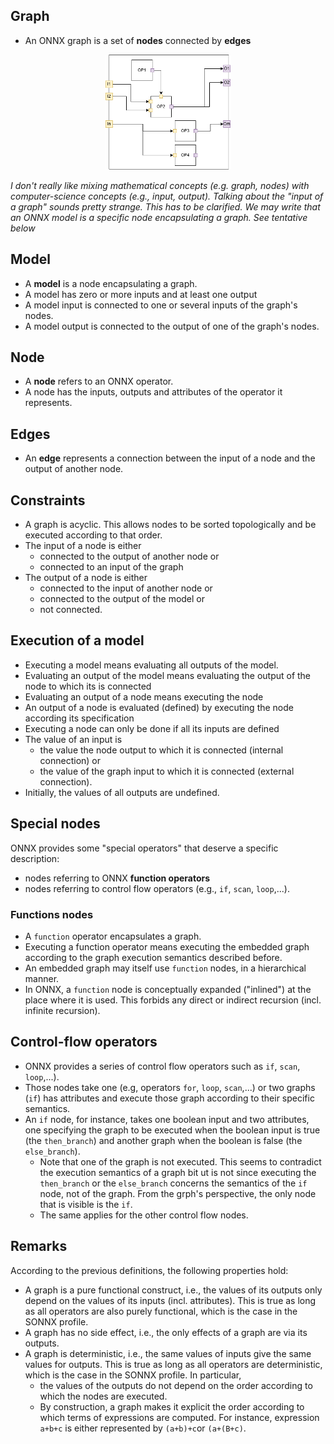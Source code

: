 ## Graph

- An ONNX graph is a set of  **nodes** connected by **edges** 
 
<p align="center">
<img src="./imgs/graph.png" width="200" />
</p>

*I don't really like mixing mathematical concepts (e.g. graph, nodes) with computer-science concepts (e.g., input, output). Talking about the "input of a graph" sounds pretty strange. This has to be clarified. We may write that an ONNX model is a specific node encapsulating a graph. See tentative below*

## Model
- A **model** is a node encapsulating a graph. 
- A model has zero or more inputs and at least one output
- A model input is connected to one or several inputs of the graph's nodes.
- A model output is connected to the output of one of the graph's nodes.

## Node
- A **node** refers to an ONNX operator. 
- A node has the inputs, outputs and attributes of the operator it represents.  

## Edges
- An **edge** represents a connection between the input of a node and the output of another node. 

## Constraints
- A graph is acyclic. This allows nodes to be sorted topologically and be executed according to that order.
- The input of a node is either 
  - connected to the output of another node or
  - connected to an input of the graph
- The output of a node is either 
  - connected to the input of another node or
  - connected to the output of the model or
  - not connected.

## Execution of a model
- Executing a model means evaluating all outputs of the model.
- Evaluating an output of the model means evaluating the output of the node to which its is connected 
- Evaluating an output of a node means executing the node
- An output of a node is evaluated (defined) by executing the node according its specification
- Executing a node can only be done if all its inputs are defined
- The value of an input is 
  - the value the node output to which it is connected (internal connection) or 
  - the value of the graph input to which it is connected (external connection). 
- Initially, the values of all outputs are undefined. 

## Special nodes
ONNX provides some "special operators" that deserve a specific description:  
- nodes referring to ONNX **function operators**
- nodes referring to control flow operators  (e.g., `if`, `scan`, `loop`,...). 

### Functions nodes
- A `function` operator encapsulates a graph. 
- Executing a function operator means executing the embedded graph according to the graph execution semantics described before. 
- An embedded graph may itself use `function` nodes, in a hierarchical manner. 
- In ONNX, a `function` node is conceptually expanded ("inlined") at the place where it is used. This forbids any direct or indirect recursion (incl. infinite recursion). 


## Control-flow operators 
- ONNX provides a series of control flow operators such as `if`, `scan`, `loop`,...). 
- Those nodes take one (e.g, operators `for`, `loop`, `scan`,...) or two graphs (`if`) has attributes and execute those graph according to their specific semantics. 
- An `if` node, for instance, takes one boolean input and two attributes, one specifying the graph to be executed when the boolean input is true (the `then_branch`) and another graph when the boolean is false (the `else_branch`). 
  - Note that one of the graph is not executed. This seems to contradict the execution semantics of a graph bit ut is not since executing the `then_branch` or the `else_branch` concerns the semantics of the `if` node, not of the graph. From the grph's perspective, the only node that is visible is the `if`. 
  - The same applies for the other control flow nodes.  

## Remarks
According to the previous definitions, the following properties hold:
- A graph is a pure functional construct, i.e., the values of its outputs only depend on the values of its inputs (incl. attributes). This is true as long as all operators are also purely functional, which is the case in the SONNX profile. 
- A graph has no side effect, i.e., the only effects of a graph are via its outputs.
- A graph is deterministic, i.e., the same values of inputs give the same values for outputs. This is true as long as all operators are deterministic, which is the case in the SONNX profile. In particular, 
  - the values of the outputs do not depend on the order according to which the nodes are executed.
  - By construction, a graph makes it explicit the order according to which terms of expressions are computed. For instance, expression `a+b+c` is either represented by `(a+b)+c`or `(a+(B+c)`.  
